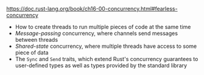 https://doc.rust-lang.org/book/ch16-00-concurrency.html#fearless-concurrency

-   How to create threads to run multiple pieces of code at the same time
-   *Message-passing* concurrency, where channels send messages between threads
-   *Shared-state* concurrency, where multiple threads have access to some piece of data
-   The `Sync` and `Send` traits, which extend Rust's concurrency guarantees to user-defined types as well as types provided by the standard library